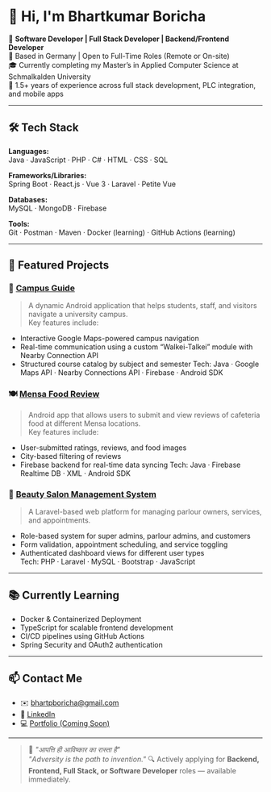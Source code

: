 # 👋 Hi, I'm Bhartkumar Boricha

🎯 **Software Developer | Full Stack Developer | Backend/Frontend Developer**  
📍 Based in Germany | Open to Full-Time Roles (Remote or On-site)  
🎓 Currently completing my Master’s in Applied Computer Science at Schmalkalden University  
💼 1.5+ years of experience across full stack development, PLC integration, and mobile apps  

---

## 🛠️ Tech Stack

**Languages:**  
Java · JavaScript · PHP · C# · HTML · CSS · SQL

**Frameworks/Libraries:**  
Spring Boot · React.js · Vue 3 · Laravel · Petite Vue

**Databases:**  
MySQL · MongoDB · Firebase

**Tools:**  
Git · Postman · Maven · Docker (learning) · GitHub Actions (learning)

---

## 🚀 Featured Projects

### 📱 [Campus Guide](https://github.com/borichab/CampusGuide)
> A dynamic Android application that helps students, staff, and visitors navigate a university campus.  
Key features include:
- Interactive Google Maps-powered campus navigation
- Real-time communication using a custom “Walkei-Talkei” module with Nearby Connection API
- Structured course catalog by subject and semester
Tech: Java · Google Maps API · Nearby Connections API · Firebase · Android SDK

### 🍽️ [Mensa Food Review](https://github.com/borichab/mensa-food-review)
> Android app that allows users to submit and view reviews of cafeteria food at different Mensa locations.  
Key features include:
- User-submitted ratings, reviews, and food images
- City-based filtering of reviews
- Firebase backend for real-time data syncing
Tech: Java · Firebase Realtime DB · XML · Android SDK

### 💈 [Beauty Salon Management System](https://github.com/borichab/beauty-salon)
> A Laravel-based web platform for managing parlour owners, services, and appointments.
- Role-based system for super admins, parlour admins, and customers
- Form validation, appointment scheduling, and service toggling
- Authenticated dashboard views for different user types  
Tech: PHP · Laravel · MySQL · Bootstrap · JavaScript

---

## 📚 Currently Learning

- Docker & Containerized Deployment  
- TypeScript for scalable frontend development  
- CI/CD pipelines using GitHub Actions  
- Spring Security and OAuth2 authentication

---

## 📫 Contact Me

- ✉️ bhartpboricha@gmail.com  
- 🔗 [LinkedIn](https://www.linkedin.com/in/bhartkumar-boricha/)  
- 💻 [Portfolio (Coming Soon)](https://github.com/borichab)

---

> 🧠 *"आपत्ति ही आविष्कार का रास्ता है"*  
> *"Adversity is the path to invention."*
🔍 Actively applying for **Backend, Frontend, Full Stack, or Software Developer** roles — available immediately.
